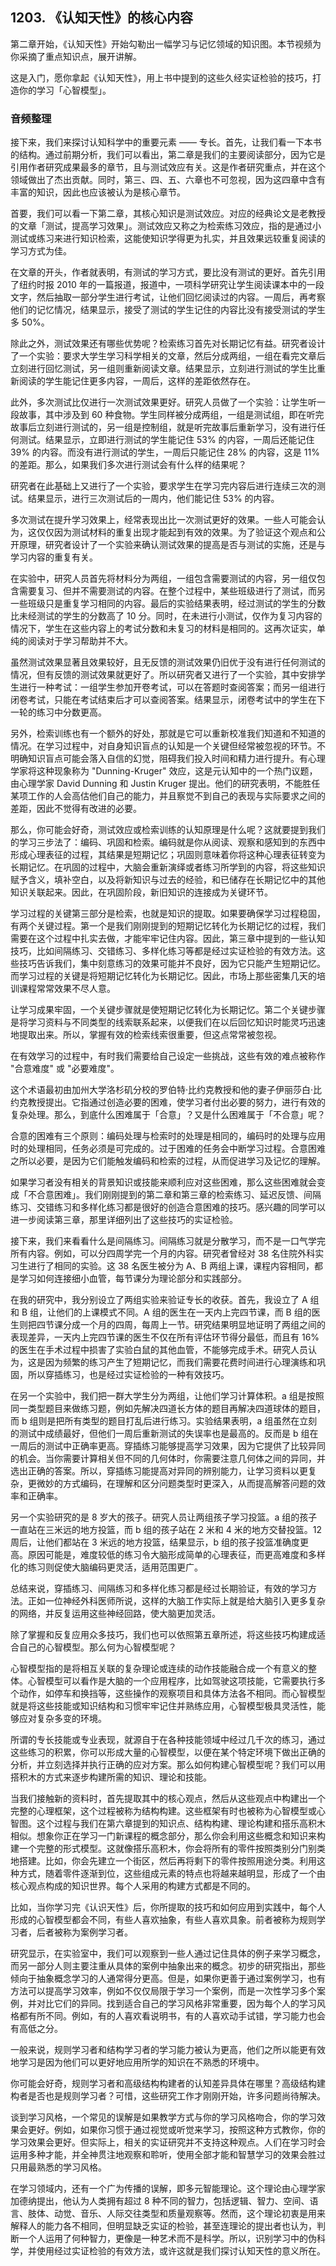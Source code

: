 ## 1203. 《认知天性》的核心内容

第二章开始，《认知天性》开始勾勒出一幅学习与记忆领域的知识图。本节视频为你采摘了重点知识点，展开讲解。

这是入门，愿你拿起《认知天性》，用上书中提到的这些久经实证检验的技巧，打造你的学习「心智模型」。

### 音频整理

接下来，我们来探讨认知科学中的重要元素 —— 专长。首先，让我们看一下本书的结构。通过前期分析，我们可以看出，第二章是我们的主要阅读部分，因为它是引用作者研究成果最多的章节，且与测试效应有关。这是作者研究重点，并在这个领域做出了杰出贡献。同时，第三、四、五、六章也不可忽视，因为这四章中含有丰富的知识，因此也应该被认为是核心章节。

首要，我们可以看一下第二章，其核心知识是测试效应。对应的经典论文是老教授的文章「测试，提高学习效果」。测试效应又称之为检索练习效应，指的是通过小测试或练习来进行知识检索，这能使知识学得更为扎实，并且效果远较重复阅读的学习方式为佳。

在文章的开头，作者就表明，有测试的学习方式，要比没有测试的更好。首先引用了纽约时报 2010 年的一篇报道，报道中，一项科学研究让学生阅读课本中的一段文字，然后抽取一部分学生进行考试，让他们回忆阅读过的内容。一周后，再考察他们的记忆情况，结果显示，接受了测试的学生记住的内容比没有接受测试的学生多 50%。

除此之外，测试效果还有哪些优势呢？检索练习首先对长期记忆有益。研究者设计了一个实验：要求大学生学习科学相关的文章，然后分成两组，一组在看完文章后立刻进行回忆测试，另一组则重新阅读文章。结果显示，立刻进行测试的学生比重新阅读的学生能记住更多内容，一周后，这样的差距依然存在。

此外，多次测试比仅进行一次测试效果更好。研究人员做了一个实验：让学生听一段故事，其中涉及到 60 种食物。学生同样被分成两组，一组是测试组，即在听完故事后立刻进行测试的，另一组是控制组，就是听完故事后重新学习，没有进行任何测试。结果显示，立即进行测试的学生能记住 53% 的内容，一周后还能记住 39% 的内容。而没有进行测试的学生，一周后只能记住 28% 的内容，这是 11% 的差距。那么，如果我们多次进行测试会有什么样的结果呢？

研究者在此基础上又进行了一个实验，要求学生在学习完内容后进行连续三次的测试。结果显示，进行三次测试后的一周内，他们能记住 53% 的内容。

多次测试在提升学习效果上，经常表现出比一次测试更好的效果。一些人可能会认为，这仅仅因为测试材料的重复出现才能起到有效的效果。为了验证这个观点和公开原理，研究者设计了一个实验来确认测试效果的提高是否与测试的实施，还是与学习内容的重复有关。

在实验中，研究人员首先将材料分为两组，一组包含需要测试的内容，另一组仅包含需要复习、但并不需要测试的内容。在整个过程中，某些班级进行了测试，而另一些班级只是重复学习相同的内容。最后的实验结果表明，经过测试的学生的分数比未经测试的学生的分数高了 10 分。同时，在未进行小测试，仅作为复习内容的情况下，学生在这些内容上的考试分数和未复习的材料是相同的。这再次证实，单纯的阅读对于学习帮助并不大。




虽然测试效果显著且效果较好，且无反馈的测试效果仍旧优于没有进行任何测试的情况，但有反馈的测试效果就更好了。所以研究者又进行了一个实验，其中安排学生进行一种考试：一组学生参加开卷考试，可以在答题时查阅答案；而另一组进行闭卷考试，只能在考试结束后才可以查阅答案。结果显示，闭卷考试中的学生在下一轮的练习中分数更高。

另外，检索训练也有一个额外的好处，那就是它可以重新校准我们知道和不知道的情况。在学习过程中，对自身知识盲点的认知是一个关键但经常被忽视的环节。不明确知识盲点可能会落入自信的幻觉，阻碍我们投入时间和精力进行提升。有心理学家将这种现象称为 "Dunning-Kruger" 效应，这是元认知中的一个热门议题，由心理学家 David Dunning 和 Justin Kruger 提出。他们的研究表明，不能胜任某项工作的人会高估他们自己的能力，并且察觉不到自己的表现与实际要求之间的差距，因此不觉得有改进的必要。

那么，你可能会好奇，测试效应或检索训练的认知原理是什么呢？这就要提到我们的学习三步法了：编码、巩固和检索。编码就是你从阅读、观察和感知到的东西中形成心理表征的过程，其结果是短期记忆；巩固则意味着你将这种心理表征转变为长期记忆。在巩固的过程中，大脑会重新演绎或者练习所学到的内容，将这些知识赋予含义，填补空白，以及将新知识与过去的经验，和已储存在长期记忆中的其他知识关联起来。因此，在巩固阶段，新旧知识的连接成为关键环节。

学习过程的关键第三部分是检索，也就是知识的提取。如果要确保学习过程稳固，有两个关键过程。第一个是我们刚刚提到的短期记忆转化为长期记忆的过程，我们需要在这个过程中扎实去做，才能牢牢记住内容。因此，第三章中提到的一些认知技巧，比如间隔练习、交错练习、多样化练习等都是经过实证检验的有效方法。这些技巧告诉我们，集中刻意练习的效果可能并不良好，因为它只能产生短期记忆。而学习过程的关键是将短期记忆转化为长期记忆。因此，市场上那些密集几天的培训课程常常效果不尽人意。

让学习成果牢固，一个关键步骤就是使短期记忆转化为长期记忆。第二个关键步骤是将学习资料与不同类型的线索联系起来，以便我们在以后回忆知识时能灵巧迅速地提取出来。所以，掌握有效的检索线索很重要，但这点常常被忽视。

在有效学习的过程中，有时我们需要给自己设定一些挑战，这些有效的难点被称作 "合意难度" 或 "必要难度"。

这个术语最初由加州大学洛杉矶分校的罗伯特·比约克教授和他的妻子伊丽莎白·比约克教授提出。它指通过创造必要的困难，使学习者付出必要的努力，进行有效的复杂处理。那么，到底什么困难属于「合意」？又是什么困难属于「不合意」呢？

合意的困难有三个原则：编码处理与检索时的处理是相同的，编码时的处理与应用时的处理相同，任务必须是可完成的。过于困难的任务会中断学习过程。合意困难之所以必要，是因为它们能触发编码和检索的过程，从而促进学习及记忆的理解。

如果学习者没有相关的背景知识或技能来顺利应对这些困难，那么这些困难就会变成「不合意困难」。我们刚刚提到的第二章和第三章的检索练习、延迟反馈、间隔练习、交错练习和多样化练习都是很好的创造合意困难的技巧。感兴趣的同学可以进一步阅读第三章，那里详细列出了这些技巧的实证检验。

接下来，我们来看看什么是间隔练习。间隔练习就是分散学习，而不是一口气学完所有内容。例如，可以分四周学完一个月的内容。研究者曾经对 38 名住院外科实习生进行了相同的实验。这 38 名医生被分为 A、B 两组上课，课程内容相同，都是学习如何连接细小血管，每节课分为理论部分和实践部分。

在我的研究中，我分别设立了两组实验来验证专长的收获。首先，我设立了 A 组和 B 组，让他们的上课模式不同。A 组的医生在一天内上完四节课，而 B 组的医生则把四节课分成一个月的四周，每周上一节。研究结果明显地证明了两组之间的表现差异，一天内上完四节课的医生不仅在所有评估环节得分最低，而且有 16% 的医生在手术过程中损害了实验白鼠的其他血管，不能够完成手术。研究人员认为，这是因为频繁的练习产生了短期记忆，而我们需要花费时间进行心理演练和巩固，所以穿插练习，也是经过实证检验的一种有效技巧。

在另一个实验中，我们把一群大学生分为两组，让他们学习计算体积。a 组是按照同一类型题目来做练习题，例如先解决四道长方体的题目再解决四道球体的题目，而 b 组则是把所有类型的题目打乱后进行练习。实验结果表明，a 组虽然在立刻的测试中成绩最好，但他们一周后重新测试的失误率也是最高的。反而是 b 组在一周后的测试中正确率更高。穿插练习能够提高学习效果，因为它提供了比较异同的机会。当你需要计算相关但不同的几何体时，你需要注意几何体之间的异同，并选出正确的答案。所以，穿插练习能提高对异同的辨别能力，让学习资料以更复杂，更微妙的方式编码，在理解和区分问题类型时更深入，从而提高解答问题的效率和正确率。

另一个实验研究的是 8 岁大的孩子。研究人员让两组孩子学习投篮。a 组的孩子一直站在三米远的地方投篮，而 b 组的孩子站在 2 米和 4 米的地方交替投篮。12 周后，让他们都站在 3 米远的地方投篮，结果显示，b 组的孩子投篮准确度更高。原因可能是，难度较低的练习令大脑形成简单的心理表征，而更高难度和多样化的练习则促使大脑编码更灵活，适用范围更广。

总结来说，穿插练习、间隔练习和多样化练习都是经过长期验证，有效的学习方法。正如一位神经外科医师所说，这样的大脑工作实际上就是给大脑引入更多复杂的网络，并反复运用这些神经回路，使大脑更加灵活。

除了掌握和反复应用众多技巧，我们也可以依照第五章所述，将这些技巧构建成适合自己的心智模型。那么何为心智模型呢？

心智模型指的是将相互关联的复杂理论或连续的动作技能融合成一个有意义的整体。心智模型可以看作是大脑的一个应用程序，比如驾驶这项技能，它需要执行多个动作，如停车和换挡等，这些操作的观察项目和具体方法各不相同。而心智模型就是将这些技能或知识结构和习惯牢牢记住并熟练应用，心智模型极具灵活性，能够应对复杂多变的环境。

所谓的专长技能或专业表现，就源自于在各种技能领域中经过几千次的练习，通过这些练习的积累，你可以形成大量的心智模型，以便在某个特定环境下做出正确的分析，并立刻选择并执行正确的应对方案。那么如何构建心智模型呢？我们可以用搭积木的方式来逐步构建所需的知识、理论和技能。

当我们接触新的资料时，首先提取其中的核心观点，然后从这些观点中构建出一个完整的心理框架，这个过程被称为结构构建。这些框架有时也被称为心智模型或心智图。这个过程与我们在第六章提到的知识点、结构构建、理论构建和搭乐高积木相似。想象你正在学习一门新课程的概念部分，那么你会利用这些概念和知识来构建一个完整的形式模型。这就像搭乐高积木，你会将所有的零件按照类别分门别类地搭建。比如，你会先建立一个街区，然后再将剩下的零件按照用途分类。利用这种方式，随着零件逐渐到位，这些组成元素的特点也将越来越明显，形成了一个由核心观点构成的知识世界。每个人采用的构建方式都是不同的。

比如，当你学习完《认识天性》后，你所提取的技巧和如何应用到实践中，每个人形成的心智模型都会不同，有些人喜欢抽象，有些人喜欢具象。前者被称为规则学习者，后者被称为案例学习者。

研究显示，在实验室中，我们可以观察到一些人通过记住具体的例子来学习概念，而另一部分人则主要注重从具体的案例中抽象出来的概念。初步的研究指出，那些倾向于抽象概念学习的人通常得分更高。但是，如果你更善于通过案例学习，也有方法可以提高学习效率，例如不仅仅局限于学习一个案例，而是一次性学习多个案例，并对比它们的异同。找到适合自己的学习风格非常重要，因为每个人的学习风格都有所不同。例如，有的人喜欢看说明书，有的人喜欢动手试错，学习能力也会有高低之分。

一般来说，规则学习者和结构学习者的学习能力被认为更高，他们之所以能更有效地学习是因为他们可以更好地应用所学的知识在不熟悉的环境中。

你可能会好奇，规则学习者和高级结构构建者的认知差异具体在哪里？高级结构建构者是否也是规则学习者？可惜，这些研究工作才刚刚开始，许多问题尚待解决。

谈到学习风格，一个常见的误解是如果教学方式与你的学习风格吻合，你的学习效果会更好。例如，如果你习惯于通过视觉或听觉来学习，按照这种方式教你，你的学习效果会更好。但实际上，相关的实证研究并不支持这种观点。人们在学习时会运用多种才能，并全神贯注地观察和聆听，使用全部才能和智慧学习的效果会胜过只用最熟悉的学习风格。

在学习领域内，还有一个广为传播的误解，即多元智能理论。这个理论由心理学家加德纳提出，他认为人类拥有超过 8 种不同的智力，包括逻辑、智力、空间、语言、肢体、动觉、音乐、人际交往类型和质量观察等。然而，这个理论初衷是用来解释人的能力各不相同，但明显缺乏实证的检验，甚至连理论的提出者也认为，判断一个人运用了何种智力，更像是一种艺术而不是科学。所以，识别学习中的伪科学，并使用经过实证检验的有效方法，或许这就是我们探讨认知天性的意义所在。